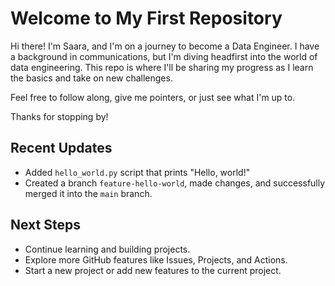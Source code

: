 # Welcome to My First Repository

Hi there! I'm Saara, and I'm on a journey to become a Data Engineer. 
I have a background in communications, but I'm diving headfirst into the world of data engineering. 
This repo is where I'll be sharing my progress as I learn the basics and take on new challenges. 

Feel free to follow along, give me pointers, or just see what I'm up to. 

Thanks for stopping by!


## Recent Updates
- Added `hello_world.py` script that prints "Hello, world!"
- Created a branch `feature-hello-world`, made changes, and successfully merged it into the `main` branch.

## Next Steps
- Continue learning and building projects.
- Explore more GitHub features like Issues, Projects, and Actions.
- Start a new project or add new features to the current project.
